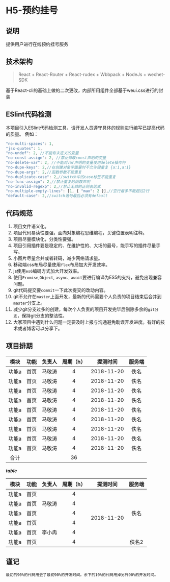 # H5-预约挂号


## 说明
提供用户进行在线预约挂号服务

## 技术架构
> React + React-Router + React-rudex + Wbbpack + NodeJs + wechet-SDK

基于React-cli的基础上做的二次更改，内部所用组件全部基于weui.css进行的封装

## ESlint代码检测
本项目引入ESlint代码检测工具，请开发人员遵守具体的规则进行编写已提高代码的质量。
例如：

```javascript
"no-multi-spaces": 1,
"jsx-quotes": 1,
"no-undef": 2, //不能有未定义的变量
"no-const-assign": 2, //禁止修改const声明的变量
"no-delete-var": 2, //不能对var声明的变量使用delete操作符
"no-dupe-keys": 2,//在创建对象字面量时不允许键重复 {a:1,a:1}
"no-dupe-args": 2,//函数参数不能重复
"no-duplicate-case": 2,//switch中的case标签不能重复
"no-func-assign": 2,//禁止重复的函数声明
"no-invalid-regexp": 2,//禁止无效的正则表达式
"no-multiple-empty-lines": [1, { "max": 2 }],//空行最多不能超过2行
"default-case": 2,//switch语句最后必须有default
```

## 代码规范
1. 项目文件语义化。
2. 项目代码易读性要强，面向对象编程思维编程，关键位置表明注释。
3. 项目尽量模块化，分类性要强。
4. 项目引用插件要是稳定的、在维护性的、大场的最号，能手写的插件尽量手写。
5. 小图片尽量合并或者转码，减少网络请求量。
6. 移动端css布局尽量使用`flex`布局加大开发效率。
7. js使用`es6`编码方式加大开发效率。
8. 使用`Promise`,`Object`, `async、await`要进行编译为ES5的支持，避免出现兼容问题。
9. git代码提交要`commit`一下此次提交的改动内容。
10. git不允许在`master`上面开发，最新的代码需要个人负责的项目结束后合并到`master`分支上。
11. 减少git分支过多的创建，每次个人负责的项目开发完毕后删除多余的`git分支`，保持git分支的整洁性。
12. 大家项目中遇到什么问题一定要及时上报与沟通避免耽误开发进度。有好的技术或者博客可以分享下。

## 项目排期

| 模块 | 功能 | 负责人 | 周期（h）| 提测时间 | 服务端 |
| :--: | :--: | :--: | :--: | :--: | :--: |
| 功能a | 首页 | 马敬涛 | 4 | 2018-11-20 | 佚名 |
| 功能a | 首页 | 马敬涛 | 4 | 2018-11-20 | 佚名 |
| 功能a | 首页 | 马敬涛 | 4 | 2018-11-20 | 佚名 |
| 功能a | 首页 | 马敬涛 | 4 | 2018-11-20 | 佚名 |
| 功能a | 首页 | 马敬涛 | 4 | 2018-11-20 | 佚名 |
| 功能a | 首页 | 马敬涛 | 4 | 2018-11-20 | 佚名 |
| 功能a | 首页 | 马敬涛 | 4 | 2018-11-20 | 佚名 |
| 功能a | 首页 | 马敬涛 | 4 | 2018-11-20 | 佚名 |
| 功能a | 首页 | 马敬涛 | 4 | 2018-11-20 | 佚名 |
| 合计 |  |  | 36 |  |  |



***table***
<table>
    <thead>
        <tr>
            <th>模块</th>
            <th>功能</th>
            <th>负责人</th>
            <th>周期（h）</th>
            <th>提测时间</th>
            <th>服务端</th>
        </tr>
    </thead>
    <tbody>
        <tr>
            <td>功能a</td>
            <td>首页</th>
            <td rowspan="3">马敬涛</th>
            <td style="text-align:center;">4</th>
            <td rowspan="6">2018-11-20</th>
            <td rowspan="5" style="text-align:center;">佚名</td>
        </tr>
        <tr>
            <td>功能a</td>
            <td>首页</th>
            <td style="text-align:center;">4</th>
        </tr>
        <tr>
            <td>功能a</td>
            <td>首页</th>
            <td style="text-align:center;">4</th>
        </tr>
        <tr>
            <td>功能a</td>
            <td>首页</th>
            <td rowspan="3">李小冉</th>
            <td style="text-align:center;">4</th>
        </tr>
        <tr>
            <td>功能a</td>
            <td>首页</th>
            <td style="text-align:center;">4</th>
        </tr>
        <tr>
            <td>功能a</td>
            <td>首页</th>
            <td style="text-align:center;">4</th>
            <td style="text-align:center;">佚名2</td>
        </tr>
    </tbody>
</table>


## 谨记
```text
最初的90%的代码用去了最初90%的开发时间。余下的10%的代码用掉另外90%的开发时间。
```
